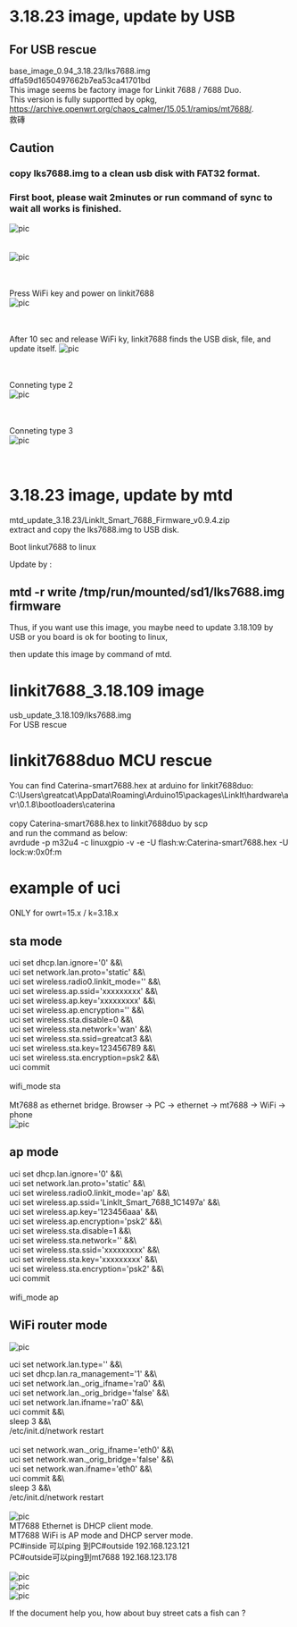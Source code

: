 # 3.18.23 image, update by USB
## For USB rescue  
base_image_0.94_3.18.23/lks7688.img  
dffa59d1650497662b7ea53ca41701bd  
This image seems be factory image for Linkit 7688 / 7688 Duo.  
This version is fully supportted by opkg, https://archive.openwrt.org/chaos_calmer/15.05.1/ramips/mt7688/.  
救磚   

## Caution  
### copy lks7688.img to a clean usb disk with FAT32 format.
### First boot, please wait 2minutes or run command of sync to wait all works is finished.

![pic](pic/demo.jpg)<br><br><br>
![pic](pic/demo9.jpg)<br><br><br>

Press WiFi key and power on linkit7688  
![pic](pic/demo1.png)<br><br><br>


After 10 sec and release WiFi ky, linkit7688 finds the USB disk, file, and update itself.
![pic](pic/demo2.png)<br><br><br>

Conneting type 2  
![pic](pic/demo7.jpg)<br><br><br>

Conneting type 3  
![pic](pic/demo8.jpg)<br><br><br>



# 3.18.23 image, update by mtd
mtd_update_3.18.23/LinkIt_Smart_7688_Firmware_v0.9.4.zip<br>
extract and copy the lks7688.img to USB disk.   

Boot linkut7688 to linux  

Update by :  

## mtd -r write /tmp/run/mounted/sd1/lks7688.img firmware  

Thus, if you want use this image, you maybe need to update 3.18.109 by USB or you board is ok for booting to  linux,  

then update this image by command of mtd.  

# linkit7688_3.18.109 image
usb_update_3.18.109/lks7688.img <br>
For USB rescue


# linkit7688duo MCU rescue
You can find Caterina-smart7688.hex at arduino for linkit7688duo:  
C:\Users\greatcat\AppData\Roaming\Arduino15\packages\LinkIt\hardware\avr\0.1.8\bootloaders\caterina  
<br>
copy Caterina-smart7688.hex to linkit7688duo by scp  
and run the command as below:  
avrdude -p m32u4 -c linuxgpio -v -e -U flash:w:Caterina-smart7688.hex -U lock:w:0x0f:m  

# example of uci
ONLY for owrt=15.x / k=3.18.x <br>
## sta mode
uci set dhcp.lan.ignore='0' &&\ <br>
uci set network.lan.proto='static' &&\ <br>
uci set wireless.radio0.linkit_mode='' &&\ <br>
uci set wireless.ap.ssid='xxxxxxxxx' &&\ <br>
uci set wireless.ap.key='xxxxxxxxx' &&\ <br>
uci set wireless.ap.encryption='' &&\ <br>
uci set wireless.sta.disable=0 &&\ <br>
uci set wireless.sta.network='wan' &&\ <br>
uci set wireless.sta.ssid=greatcat3 &&\ <br>
uci set wireless.sta.key=123456789 &&\ <br>
uci set wireless.sta.encryption=psk2 &&\ <br>
uci commit <br>
<br>
wifi_mode sta <br>
<br>
Mt7688 as ethernet bridge. Browser -> PC -> ethernet -> mt7688 -> WiFi -> phone <br>
![pic](pic/router_bridge_list.png)<br>
## ap mode
uci set dhcp.lan.ignore='0' &&\ <br>
uci set network.lan.proto='static' &&\ <br>
uci set wireless.radio0.linkit_mode='ap' &&\ <br>
uci set wireless.ap.ssid='LinkIt_Smart_7688_1C1497a' &&\ <br>
uci set wireless.ap.key='123456aaa' &&\ <br>
uci set wireless.ap.encryption='psk2' &&\ <br>
uci set wireless.sta.disable=1 &&\ <br>
uci set wireless.sta.network=''  &&\ <br>
uci set wireless.sta.ssid='xxxxxxxxx' &&\ <br>
uci set wireless.sta.key='xxxxxxxxx' &&\ <br>
uci set wireless.sta.encryption='psk2' &&\ <br>
uci commit<br>
<br>
wifi_mode ap<br>

## WiFi router mode
![pic](pic/wifi_router_structure.png)<br>

uci set network.lan.type='' &&\ <br>
uci set dhcp.lan.ra_management='1' &&\ <br>
uci set network.lan._orig_ifname='ra0' &&\ <br>
uci set network.lan._orig_bridge='false' &&\ <br>
uci set network.lan.ifname='ra0' &&\ <br>
uci commit &&\ <br>
sleep 3 &&\ <br>
/etc/init.d/network restart <br>
 <br>
uci set network.wan._orig_ifname='eth0' &&\ <br>
uci set network.wan._orig_bridge='false' &&\ <br>
uci set network.wan.ifname='eth0' &&\ <br>
uci commit &&\ <br>
sleep 3 &&\ <br>
/etc/init.d/network restart <br>
 <br>
![pic](pic/wifi_router_structure_b.png)<br>
MT7688 Ethernet is DHCP client mode.<br>
MT7688 WiFi is AP mode and DHCP server mode.<br>
PC#inside 可以ping 到PC#outside 192.168.123.121<br>
PC#outside可以ping到mt7688 192.168.123.178<br>
<br>
![pic](pic/wifi_router_a.png)<br>
![pic](pic/wifi_router_b.png)<br>
![pic](pic/wifi_router_c.png)<br>


If the document help you, how about buy street cats a fish can ?
